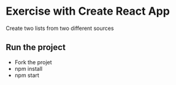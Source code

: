 # Exercise with Create React App

Create two lists from two different sources

## Run the project

- Fork the projet
- npm install
- npm start

